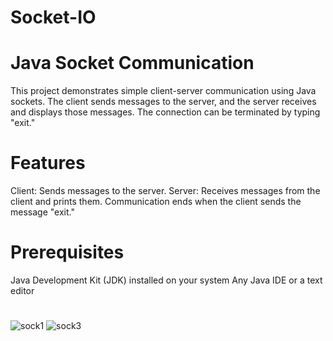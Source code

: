 # Socket-IO
#
# Java Socket Communication
This project demonstrates simple client-server communication using Java sockets. The client sends messages to the server, and the server receives and displays those messages. The connection can be terminated by typing "exit."

# Features
Client: Sends messages to the server.
Server: Receives messages from the client and prints them.
Communication ends when the client sends the message "exit."

# Prerequisites
Java Development Kit (JDK) installed on your system
Any Java IDE or a text editor
#
![sock1](https://github.com/user-attachments/assets/24b24da3-ed39-4527-afe5-f2605a509575)
![sock3](https://github.com/user-attachments/assets/8247526a-56c5-4fee-96e8-875c8fd4bfd5)


